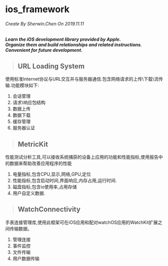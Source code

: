 # ios_framework
###### Create By Sherwin.Chen On 2019.11.11

***Learn the iOS development library provided by Apple.\
Organize them and build relationships and related instructions.\
Convenient for future development.***


> ## URL Loading System
使用标准Internet协议与URL交互并与服务器通信.包含网络请求的上传\下载\流传输.功能模块如下:
1. 会话管理
2. 请求\响应包结构
3. 数据上传
4. 数据下载
5. 缓存管理
6. 服务器认证



> ##  MetricKit
性能测试分析工具,可以接收系统捕获的设备上应用的功能和性能指标,使用报告中的数据来帮助改善应用程序的性能
1. 电量指标,包含CPU,显示,网络,GPU,定位
2. 性能指标,包含启动时间,界面响应,内存占用,运行时间.
3. 磁盘指标,包含io使用率,占用存储
4. 用户自定义数据.


> ## WatchConnectivity
手表连接管理库,使用此框架可在iOS应用和配对watchOS应用的WatchKit扩展之间传输数据。

1. 管理连接
2. 事件监控
3. 文件传输
4. 用户数据传输
